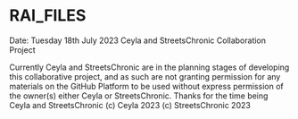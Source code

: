 # RAI_FILES
Date: Tuesday 18th July 2023 
Ceyla and StreetsChronic Collaboration Project

Currently Ceyla and StreetsChronic are in the planning stages of developing this collaborative project, and as such are not granting permission for any materials on the GitHub Platform to be used without express permission of the owner(s) either Ceyla or StreetsChronic.
Thanks for the time being
Ceyla and StreetsChronic
(c) Ceyla 2023 (c) StreetsChronic 2023
